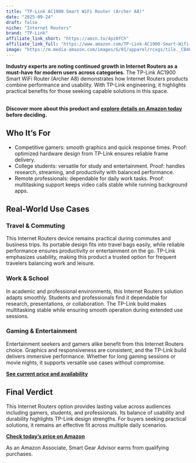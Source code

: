 ```yaml
---
title: "TP-Link AC1900 Smart WiFi Router (Archer A8)"
date: "2025-09-24"
draft: false
niche: "Internet Routers"
brand: "TP-Link"
affiliate_link_short: "https://amzn.to/4pz0fCh"
affiliate_link_full: "https://www.amazon.com/TP-Link-AC1900-Smart-Wifi-Router/dp/B08C3YBBHM?crid=3266UASUBDV9L&dib=eyJ2IjoiMSJ9.DtZfKMgZhuRLMaweJBWvXs3-KOd5yS13hFA1WTcALLTJqqUt1quPC3_SqrhPUstjsfUOx9KWZQhsOi4N0ifwfuiOUyYvp-9OSBZBwfCx27GeYyP0JChrUDdwXhmvwXtFiith6LqkVzcsRDMQdR0k-FL1fZj6ysXY5kiqIr9feLPC-Zcars-ysYdXbmuBrrSS7wyR_MH0vEBP3in-IZ3zPldud8lFpAcVk43_efMDdmoFOsLJuHG7YlYeRHE4elJFgr9zBBi2ZRJnT4jizMzwaADJA61G2Z3sCz4dQQYih8Y.0YP5jLAILgLFQlq16zQhzjz3nIYpTiyfZ9TGJ27EM00&dib_tag=se&keywords=internet%2Brouters&qid=1758674975&refinements=p_72%3A1248879011&rnid=1248877011&s=electronics&sprefix=internet%2Brouter%2Celectronics%2C107&sr=1-14&th=1&linkCode=ll1&tag=ironwooddigit-20&linkId=c0b7207bc8a9fea105f1982c12264713&language=en_US&ref_=as_li_ss_tl"
image: "https://m.media-amazon.com/images/G/01/apparel/rcxgs/tile._CB483369110_.gif"
---
```


<p><strong>Industry experts are noting continued growth in Internet Routers as a must-have for modern users across categories.</strong> The TP-Link AC1900 Smart WiFi Router (Archer A8) demonstrates how Internet Routers products combine performance and usability. With TP-Link engineering, it highlights practical benefits for those seeking capable solutions in this space.</p>
<br>
<strong>Discover more about this product and <a href="https://amzn.to/4pz0fCh" rel="nofollow sponsored">explore details on Amazon today</a> before deciding.</strong>
<br>

<h2>Who It’s For</h2>
<ul>
  <li>Competitive gamers: smooth graphics and quick response times. Proof: optimized hardware design from TP-Link ensures reliable frame delivery.</li>
  <li>College students: versatile for study and entertainment. Proof: handles research, streaming, and productivity with balanced performance.</li>
  <li>Remote professionals: dependable for daily work tasks. Proof: multitasking support keeps video calls stable while running background apps.</li>
</ul>

<h2>Real-World Use Cases</h2>

<h3>Travel & Commuting</h3>
<p>This Internet Routers device remains practical during commutes and business trips. Its portable design fits into travel bags easily, while reliable performance ensures productivity or entertainment on the go. TP-Link emphasizes usability, making this product a trusted option for frequent travelers balancing work and leisure.</p>

<h3>Work & School</h3>
<p>In academic and professional environments, this Internet Routers solution adapts smoothly. Students and professionals find it dependable for research, presentations, or collaboration. The TP-Link build makes multitasking stable while ensuring smooth operation during extended use sessions.</p>

<h3>Gaming & Entertainment</h3>
<p>Entertainment seekers and gamers alike benefit from this Internet Routers choice. Graphics and responsiveness are consistent, and the TP-Link build delivers immersive performance. Whether for long gaming sessions or movie nights, it supports versatile use cases without compromise.</p>

<p><strong><a href="https://amzn.to/4pz0fCh" rel="nofollow sponsored">See current price and availability</a></strong></p>

<h2>Final Verdict</h2>
<p>This Internet Routers option provides lasting value across audiences including gamers, students, and professionals. Its balance of usability and durability highlights TP-Link design strengths. For buyers seeking practical solutions, it remains an effective fit across multiple daily scenarios.</p>

<p><strong><a href="https://amzn.to/4pz0fCh" rel="nofollow sponsored">Check today’s price on Amazon</a></strong></p>

<p>As an Amazon Associate, Smart Gear Advisor earns from qualifying purchases.</p>
